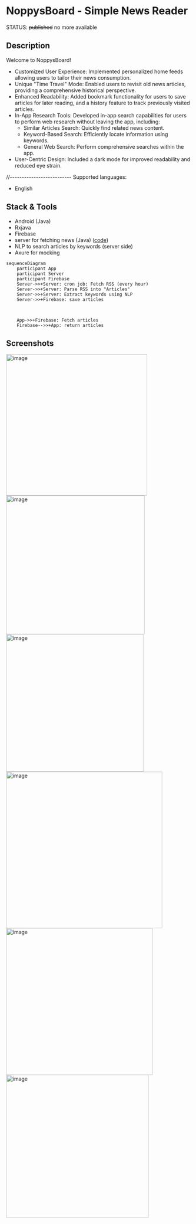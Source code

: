 # NoppysBoard - Simple News Reader

STATUS: ~~published~~ no more available

## Description
Welcome to NoppysBoard!
- Customized User Experience: Implemented personalized home feeds allowing users to tailor their news consumption.
- Unique "Time Travel" Mode: Enabled users to revisit old news articles, providing a comprehensive historical perspective.
- Enhanced Readability: Added bookmark functionality for users to save articles for later reading, and a history feature to track previously visited articles.
- In-App Research Tools: Developed in-app search capabilities for users to perform web research without leaving the app, including:
    - Similar Articles Search: Quickly find related news content.
    - Keyword-Based Search: Efficiently locate information using keywords.
    - General Web Search: Perform comprehensive searches within the app.
- User-Centric Design: Included a dark mode for improved readability and reduced eye strain.


//--------------------------
Supported languages:
- English

## Stack & Tools
- Android (Java)
- Rxjava
- Firebase
- server for fetching news (Java) ([code](https://github.com/noppytinto/java-spring-scienceboardserver))
- NLP to search articles by keywords (server side)
- Axure for mocking


```mermaid
sequenceDiagram
    participant App
    participant Server
    participant Firebase 
    Server->>+Server: cron job: Fetch RSS (every hour)
    Server->>+Server: Parse RSS into "Articles"
    Server->>+Server: Extract keywords using NLP
    Server->>+Firebase: save articles



    App->>+Firebase: Fetch articles
    Firebase-->>+App: return articles
```


## Screenshots

<img width="383" alt="image" src="https://github.com/noppytinto/android-scienceboard/assets/34626569/3f6a507f-c173-409f-bae6-7926168f7858">

<img width="376" alt="image" src="https://github.com/noppytinto/android-scienceboard/assets/34626569/29dbdcbc-f04c-4cef-aded-85ddc757bdb6">

<img width="373" alt="image" src="https://github.com/noppytinto/android-scienceboard/assets/34626569/413c27cd-213d-42d4-a9be-af700221d2a6">

<img width="424" alt="image" src="https://github.com/noppytinto/android-scienceboard/assets/34626569/7a291405-2876-48a6-80ef-75f2052191aa">

<img width="398" alt="image" src="https://github.com/noppytinto/android-scienceboard/assets/34626569/88ccc1ab-7973-468b-9c30-db18b2ed62b1">

<img width="387" alt="image" src="https://github.com/noppytinto/android-scienceboard/assets/34626569/5712560e-3b97-49ff-adb6-1708550fa8f1">



